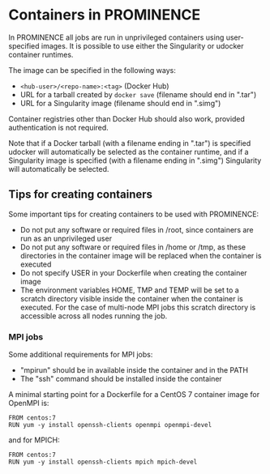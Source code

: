 # Containers in PROMINENCE

In PROMINENCE all jobs are run in unprivileged containers using user-specified images. It is possible to use either the Singularity or udocker container runtimes.

The image can be specified in the following ways:
* `<hub-user>/<repo-name>:<tag>` (Docker Hub)
* URL for a tarball created by `docker save` (filename should end in ".tar")
* URL for a Singularity image (filename should end in ".simg")

Container registries other than Docker Hub should also work, provided authentication is not required.

Note that if a Docker tarball (with a filename ending in ".tar") is specified udocker will automatically be selected as the container runtime, and if a Singularity image is specified (with a filename ending in ".simg") Singularity will automatically be selected.

## Tips for creating containers
Some important tips for creating containers to be used with PROMINENCE:
* Do not put any software or required files in /root, since containers are run as an unprivileged user
* Do not put any software or required files in /home or /tmp, as these directories in the container image will be replaced when the container is executed
* Do not specify USER in your Dockerfile when creating the container image
* The environment variables HOME, TMP and TEMP will be set to a scratch directory visible inside the container when the container is executed. For the case of multi-node MPI jobs this scratch directory is accessible across all nodes running the job.

### MPI jobs
Some additional requirements for MPI jobs:
* "mpirun" should be in available inside the container and in the PATH
* The "ssh" command should be installed inside the container

A minimal starting point for a Dockerfile for a CentOS 7 container image for OpenMPI is:
```
FROM centos:7
RUN yum -y install openssh-clients openmpi openmpi-devel
```
and for MPICH:
```
FROM centos:7
RUN yum -y install openssh-clients mpich mpich-devel
```

